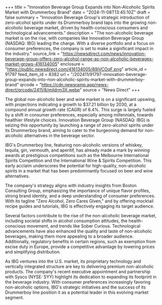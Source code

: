+++
title = "Innovation Beverage Group Expands into Non-Alcoholic Spirits Market with Drummerboy Brand"
date = "2024-11-08T13:45:10Z"
draft = false
summary = "Innovation Beverage Group's strategic introduction of zero-alcohol spirits under its Drummerboy brand taps into the growing non-alcoholic beverage market, driven by health-conscious consumers and technological advancements."
description = "The non-alcoholic beverage market is on the rise, with companies like Innovation Beverage Group (NASDAQ: IBG) leading the charge. With a diverse portfolio and a focus on consumer preferences, the company is set to make a significant impact in the industry."
source_link = "https://newsdirect.com/news/innovation-beverage-group-offers-zero-alcohol-range-as-non-alcoholic-beverages-market-grows-416134005"
enclosure = "https://public.newsdirect.com/416134005/89iVCOqF.png"
article_id = 91797
feed_item_id = 8382
url = "/202411/91797-innovation-beverage-group-expands-into-non-alcoholic-spirits-market-with-drummerboy-brand"
qrcode = "https://cdn.newsramp.app/news-direct/qrcode/2411/8/mildrm3X.webp"
source = "News Direct"
+++

<p>The global non-alcoholic beer and wine market is on a significant upswing, with projections indicating a growth to $37.21 billion by 2030, at a compound annual growth rate (CAGR) of 6.4%. This surge is largely fueled by a shift in consumer preferences, especially among millennials, towards healthier lifestyle choices. Innovation Beverage Group (NASDAQ: IBG) is seizing this opportunity by launching a range of zero-alcohol spirits under its Drummerboy brand, aiming to cater to the burgeoning demand for non-alcoholic alternatives in the beverage sector.</p><p>IBG's Drummerboy line, featuring non-alcoholic versions of whiskey, tequila, gin, vermouth, and aperitif, has already made a mark by winning awards at prestigious competitions such as the Melbourne International Spirits Competition and the International Wine & Spirits Competition. This early acclaim underscores the potential for high-quality, non-alcoholic spirits in a market that has been predominantly focused on beer and wine alternatives.</p><p>The company's strategy aligns with industry insights from Boston Consulting Group, emphasizing the importance of unique flavor profiles, strong brand identity, and a deep understanding of consumer preferences. With its tagline "Zero Alcohol, Zero Cares Given," and by offering mocktail recipe guides and tutorials, IBG is effectively engaging its target audience.</p><p>Several factors contribute to the rise of the non-alcoholic beverage market, including societal shifts in alcohol consumption attitudes, the health-conscious movement, and trends like Sober Curious. Technological advancements have also enhanced the quality and taste of non-alcoholic beverages, making them more appealing to a broader audience. Additionally, regulatory benefits in certain regions, such as exemption from excise duty in Europe, provide a competitive advantage by lowering prices and simplifying distribution.</p><p>As IBG ventures into the U.S. market, its proprietary technology and vertically integrated structure are key to delivering premium non-alcoholic products. The company's recent executive appointment and partnership with Sysco (NYSE: SYY) highlight its dedication to expanding its footprint in the beverage industry. With consumer preferences increasingly favoring non-alcoholic options, IBG's strategic initiatives and the success of its Drummerboy line position it as a potential leader in this evolving market segment.</p>